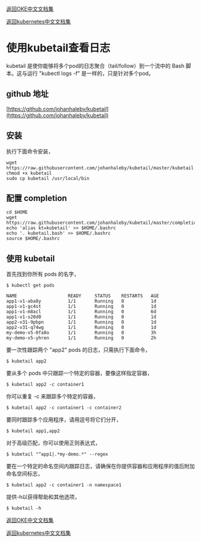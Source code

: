[返回OKE中文文档集](../../README.md)

[返回kubernetes中文文档集](../README.md)

# 使用kubetail查看日志

kubetail 是使你能够将多个pod的日志聚合（tail/follow）到一个流中的 Bash 脚本。这与运行 "kubectl logs -f" 是一样的，只是针对多个pod。

## github 地址

[https://github.com/johanhaleby/kubetail](https://github.com/johanhaleby/kubetail)

## 安装
执行下面命令安装，
```
wget https://raw.githubusercontent.com/johanhaleby/kubetail/master/kubetail
chmod +x kubetail
sudo cp kubetail /usr/local/bin
```

## 配置 completion

```
cd $HOME
wget https://raw.githubusercontent.com/johanhaleby/kubetail/master/completion/kubetail.bash
echo 'alias kt=kubetail' >> $HOME/.bashrc
echo '. kubetail.bash' >> $HOME/.bashrc
source $HOME/.bashrc
```

## 使用 kubetail

首先找到你所有 pods 的名字，

```
$ kubectl get pods

NAME                   READY     STATUS    RESTARTS   AGE
app1-v1-aba8y          1/1       Running   0          1d
app1-v1-gc4st          1/1       Running   0          1d
app1-v1-m8acl  	       1/1       Running   0          6d
app1-v1-s20d0  	       1/1       Running   0          1d
app2-v31-9pbpn         1/1       Running   0          1d
app2-v31-q74wg         1/1       Running   0          1d
my-demo-v5-0fa8o       1/1       Running   0          3h
my-demo-v5-yhren       1/1       Running   0          2h
```

要一次性跟踪两个 "app2" pods 的日志，只需执行下面命令，

```
$ kubetail app2
```

要从多个 pods 中只跟踪一个特定的容器，要像这样指定容器，

```
$ kubetail app2 -c container1
```

你可以重复 -c 来跟踪多个特定的容器，

```
$ kubetail app2 -c container1 -c container2
```

要同时跟踪多个应用程序，请用逗号将它们分开，

```
$ kubetail app1,app2
```

对于高级匹配，你可以使用正则表达式，

```
$ kubetail "^app1|.*my-demo.*" --regex
```

要在一个特定的命名空间内跟踪日志，请确保在你提供容器和应用程序的值后附加命名空间标志，

```
$ kubetail app2 -c container1 -n namespace1
```

提供-h以获得帮助和其他选项，

```
$ kubetail -h
```



[返回OKE中文文档集](../../README.md)

[返回kubernetes中文文档集](../README.md)